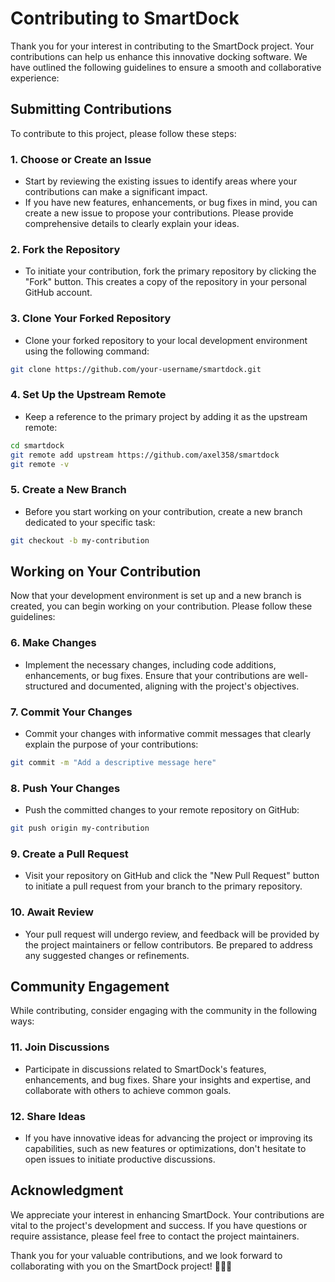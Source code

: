 # Contributing to SmartDock

Thank you for your interest in contributing to the SmartDock project. Your contributions can help us enhance this innovative docking software. We have outlined the following guidelines to ensure a smooth and collaborative experience:

## **Submitting Contributions**

To contribute to this project, please follow these steps:

### **1. Choose or Create an Issue**

- Start by reviewing the existing issues to identify areas where your contributions can make a significant impact.
- If you have new features, enhancements, or bug fixes in mind, you can create a new issue to propose your contributions. Please provide comprehensive details to clearly explain your ideas.

### **2. Fork the Repository**

- To initiate your contribution, fork the primary repository by clicking the "Fork" button. This creates a copy of the repository in your personal GitHub account.

### **3. Clone Your Forked Repository**

- Clone your forked repository to your local development environment using the following command:

```bash
git clone https://github.com/your-username/smartdock.git
```

### **4. Set Up the Upstream Remote**

- Keep a reference to the primary project by adding it as the upstream remote:

```bash
cd smartdock
git remote add upstream https://github.com/axel358/smartdock
git remote -v
```

### **5. Create a New Branch**

- Before you start working on your contribution, create a new branch dedicated to your specific task:

```bash
git checkout -b my-contribution
```

## **Working on Your Contribution**

Now that your development environment is set up and a new branch is created, you can begin working on your contribution. Please follow these guidelines:

### **6. Make Changes**

- Implement the necessary changes, including code additions, enhancements, or bug fixes. Ensure that your contributions are well-structured and documented, aligning with the project's objectives.

### **7. Commit Your Changes**

- Commit your changes with informative commit messages that clearly explain the purpose of your contributions:

```bash
git commit -m "Add a descriptive message here"
```

### **8. Push Your Changes**

- Push the committed changes to your remote repository on GitHub:

```bash
git push origin my-contribution
```

### **9. Create a Pull Request**

- Visit your repository on GitHub and click the "New Pull Request" button to initiate a pull request from your branch to the primary repository.

### **10. Await Review**

- Your pull request will undergo review, and feedback will be provided by the project maintainers or fellow contributors. Be prepared to address any suggested changes or refinements.

## **Community Engagement**

While contributing, consider engaging with the community in the following ways:

### **11. Join Discussions**

- Participate in discussions related to SmartDock's features, enhancements, and bug fixes. Share your insights and expertise, and collaborate with others to achieve common goals.

### **12. Share Ideas**

- If you have innovative ideas for advancing the project or improving its capabilities, such as new features or optimizations, don't hesitate to open issues to initiate productive discussions.

## **Acknowledgment**

We appreciate your interest in enhancing SmartDock. Your contributions are vital to the project's development and success. If you have questions or require assistance, please feel free to contact the project maintainers.

Thank you for your valuable contributions, and we look forward to collaborating with you on the SmartDock project! 🚀🔧🙌
